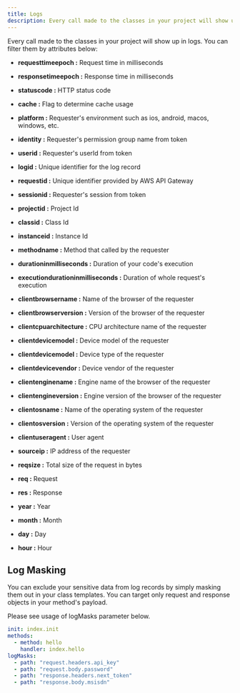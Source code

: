 ```yaml
---
title: Logs
description: Every call made to the classes in your project will show up in logs.
---
```


Every call made to the classes in your project will show up in logs.
You can filter them by attributes below:

- **requesttimeepoch :** Request time in milliseconds
- **responsetimeepoch :** Response time in milliseconds
- **statuscode :** HTTP status code
- **cache :** Flag to determine cache usage
- **platform :** Requester's environment such as ios, android, macos, windows, etc.
- **identity :** Requester's permission group name from token
- **userid :** Requester's userId from token
- **logid :** Unique identifier for the log record
- **requestid :** Unique identifier provided by AWS API Gateway
- **sessionid :** Requester's session from token
- **projectid :** Project Id
- **classid :** Class Id
- **instanceid :** Instance Id
- **methodname :** Method that called by the requester
- **durationinmilliseconds :** Duration of your code's execution
- **executiondurationinmilliseconds :** Duration of whole request's execution
- **clientbrowsername :** Name of the browser of the requester
- **clientbrowserversion :** Version of the browser of the requester
- **clientcpuarchitecture :** CPU architecture name of the requester
- **clientdevicemodel :** Device model of the requester
- **clientdevicemodel :** Device type of the requester
- **clientdevicevendor :** Device vendor of the requester
- **clientenginename :** Engine name of the browser of the requester
- **clientengineversion :** Engine version of the browser of the requester
- **clientosname :** Name of the operating system of the requester
- **clientosversion :** Version of the operating system of the requester
- **clientuseragent :** User agent
- **sourceip :** IP address of the requester
- **reqsize :** Total size of the request in bytes
- **req :** Request
- **res :** Response

- **year :** Year
- **month :** Month
- **day :** Day
- **hour :** Hour

## Log Masking

You can exclude your sensitive data from log records by simply masking them out in your class templates.
You can target only request and response objects in your method's payload.

Please see usage of logMasks parameter below.

```yaml
init: index.init
methods:
  - method: hello
    handler: index.hello
logMasks:
  - path: "request.headers.api_key"
  - path: "request.body.password"
  - path: "response.headers.next_token"
  - path: "response.body.msisdn"
```
